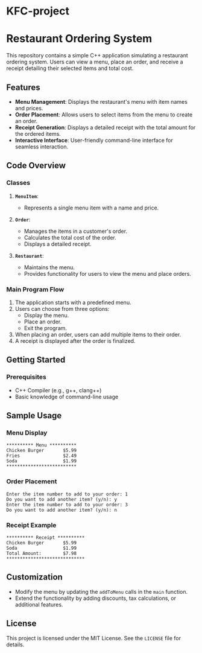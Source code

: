 # KFC-project
# Restaurant Ordering System

This repository contains a simple C++ application simulating a restaurant ordering system. Users can view a menu, place an order, and receive a receipt detailing their selected items and total cost.

## Features

- **Menu Management**: Displays the restaurant's menu with item names and prices.
- **Order Placement**: Allows users to select items from the menu to create an order.
- **Receipt Generation**: Displays a detailed receipt with the total amount for the ordered items.
- **Interactive Interface**: User-friendly command-line interface for seamless interaction.

## Code Overview

### Classes

1. **`MenuItem`**:
   - Represents a single menu item with a name and price.

2. **`Order`**:
   - Manages the items in a customer's order.
   - Calculates the total cost of the order.
   - Displays a detailed receipt.

3. **`Restaurant`**:
   - Maintains the menu.
   - Provides functionality for users to view the menu and place orders.

### Main Program Flow

1. The application starts with a predefined menu.
2. Users can choose from three options:
   - Display the menu.
   - Place an order.
   - Exit the program.
3. When placing an order, users can add multiple items to their order.
4. A receipt is displayed after the order is finalized.

## Getting Started

### Prerequisites

- C++ Compiler (e.g., g++, clang++)
- Basic knowledge of command-line usage

## Sample Usage

### Menu Display
```
********** Menu **********
Chicken Burger       $5.99
Fries                $2.49
Soda                 $1.99
**************************
```

### Order Placement
```
Enter the item number to add to your order: 1
Do you want to add another item? (y/n): y
Enter the item number to add to your order: 3
Do you want to add another item? (y/n): n
```

### Receipt Example
```
********** Receipt **********
Chicken Burger       $5.99
Soda                 $1.99
Total Amount:        $7.98
*****************************
```

## Customization

- Modify the menu by updating the `addToMenu` calls in the `main` function.
- Extend the functionality by adding discounts, tax calculations, or additional features.
## License

This project is licensed under the MIT License. See the `LICENSE` file for details.
